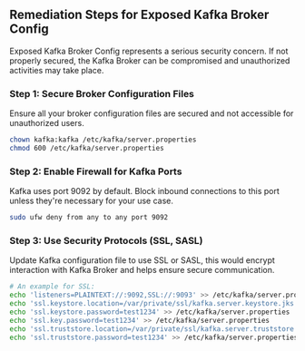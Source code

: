 

## Remediation Steps for Exposed Kafka Broker Config
Exposed Kafka Broker Config represents a serious security concern. If not properly secured, the Kafka Broker can be compromised and unauthorized activities may take place.
### Step 1: Secure Broker Configuration Files
Ensure all your broker configuration files are secured and not accessible for unauthorized users.

```bash
chown kafka:kafka /etc/kafka/server.properties
chmod 600 /etc/kafka/server.properties
```
### Step 2: Enable Firewall for Kafka Ports
Kafka uses port 9092 by default. Block inbound connections to this port unless they're necessary for your use case.
```bash
sudo ufw deny from any to any port 9092
```
### Step 3: Use Security Protocols (SSL, SASL)
Update Kafka configuration file to use SSL or SASL, this would encrypt interaction with Kafka Broker and helps ensure secure communication.
```bash
# An example for SSL:
echo 'listeners=PLAINTEXT://:9092,SSL://:9093' >> /etc/kafka/server.properties
echo 'ssl.keystore.location=/var/private/ssl/kafka.server.keystore.jks' >> /etc/kafka/server.properties
echo 'ssl.keystore.password=test1234' >> /etc/kafka/server.properties
echo 'ssl.key.password=test1234' >> /etc/kafka/server.properties
echo 'ssl.truststore.location=/var/private/ssl/kafka.server.truststore.jks' >> /etc/kafka/server.properties
echo 'ssl.truststore.password=test1234' >> /etc/kafka/server.properties
```